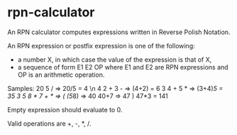 # rpn-calculator
An RPN calculator computes expressions written in Reverse Polish Notation.

An RPN expression or postfix expression is one of the following:

 - a number X, in which case the value of the expression is that of X,
 - a sequence of form E1 E2 OP where E1 and E2 are RPN expressions and OP is an arithmetic operation.

Samples: 
  20 5 /        => 20/5 = 4 \n
  4 2 + 3 -     => (4+2) = 6
  3 4 + 5 *     => (3+4)*5 = 35
  3 5 8 * 7 + * => (
    (5*8) => 40
    40+7 => 47
    ) 47*3 = 141




Empty expression should evaluate to 0.



Valid operations are +, -, *, /.

